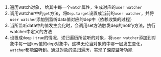 1. 遍历watch对象， 给其中每一个`watch`属性，生成对应的`user watcher`
2. 调用watcher中的`get`方法，将`Dep.target`设置成当前的`user watcher`，并将`user watcher`添加到监听data值对应的dep中（依赖收集的过程）
3. 当所监听data中的值发生变化时，会调用set方法触发dep的notify方法，执行watcher中定义的方法
4. 设置成`deep：true`的情况，递归遍历所监听的对象，将`user watcher`添加到对象中每一层key值的dep对象中，这样无论当对象的中哪一层发生变化，`watcher`都能监听到。通过对象的递归遍历，实现了深度监听功能
